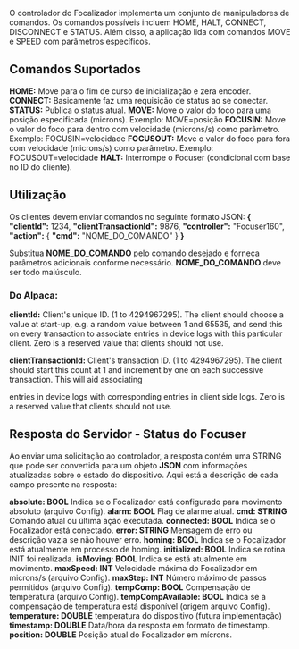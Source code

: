 <p>O controlador do Focalizador implementa um conjunto de manipuladores de comandos. Os comandos possíveis incluem HOME, HALT, CONNECT, DISCONNECT e STATUS. Além disso, a aplicação lida com comandos MOVE e SPEED com parâmetros específicos.<p>

## Comandos Suportados

<b>HOME:</b> Move para o fim de curso de inicialização e zera encoder.
<b>CONNECT:</b> Basicamente faz uma requisição de status ao se conectar.
<b>STATUS:</b> Publica o status atual.
<b>MOVE:</b> Move o valor do foco para uma posição especificada (microns).
Exemplo: MOVE=posição
<b>FOCUSIN:</b> Move o valor do foco para dentro com velocidade (microns/s) como parâmetro.
Exemplo: FOCUSIN=velocidade
<b>FOCUSOUT:</b> Move o valor do foco para fora com velocidade (microns/s) como parâmetro.
Exemplo: FOCUSOUT=velocidade
<b>HALT:</b> Interrompe o Focuser (condicional com base no ID do cliente).

## Utilização

Os clientes devem enviar comandos no seguinte formato JSON:
<b>{</b>
    <b>"clientId":</b> 1234,
    <b>"clientTransactionId":</b> 9876,
    <b>"controller":</b> "Focuser160",
    <b>"action":</b> {	<b>"cmd":</b> "NOME_DO_COMANDO" }
<b>}</b>

Substitua <b>NOME_DO_COMANDO</b> pelo comando desejado e forneça parâmetros adicionais conforme necessário. <b>NOME_DO_COMANDO</b> deve ser todo maiúsculo.
<h3>Do Alpaca:</h3> 
<p><b>clientId:</b> Client's unique ID. (1 to 4294967295). The client should choose a value at start-up, e.g. a random value between 1 and 65535, and send this on every transaction to associate entries in device logs with this particular client. Zero is a reserved value that clients should not use.</p>
<b>clientTransactionId:</b> Client's transaction ID. (1 to 4294967295). The client should start this count at 1 and increment by one on each successive transaction. This will aid associating <p>entries in device logs with corresponding entries in client side logs. Zero is a reserved value that clients should not use.</p>

## Resposta do Servidor - Status do Focuser
<p>Ao enviar uma solicitação ao controlador, a resposta contém uma STRING que pode ser convertida para um objeto <b>JSON</b> com informações atualizadas sobre o estado do dispositivo. Aqui está a descrição de cada campo presente na resposta:<p>

<b>absolute: BOOL</b> Indica se o Focalizador está configurado para movimento absoluto (arquivo Config).
<b>alarm: BOOL</b> Flag de alarme atual.
<b>cmd: STRING</b> Comando atual ou última ação executada.
<b>connected: BOOL</b> Indica se o Focalizador está conectado.
<b>error: STRING</b> Mensagem de erro ou descrição vazia se não houver erro.
<b>homing: BOOL</b> Indica se o Focalizador está atualmente em processo de homing.
<b>initialized: BOOL</b> Indica se rotina INIT foi realizada.
<b>isMoving: BOOL</b> Indica se está atualmente em movimento.
<b>maxSpeed: INT</b> Velocidade máxima do Focalizador em microns/s (arquivo Config).
<b>maxStep: INT</b> Número máximo de passos permitidos (arquivo Config).
<b>tempComp: BOOL</b> Compensação de temperatura (arquivo Config).
<b>tempCompAvailable: BOOL</b> Indica se a compensação de temperatura está disponível (origem arquivo Config).
<b>temperature: DOUBLE</b> temperatura do dispositivo (futura implementação)
<b>timestamp: DOUBLE</b> Data/hora da resposta em formato de timestamp.
<b>position: DOUBLE</b> Posição atual do Focalizador em mícrons.
